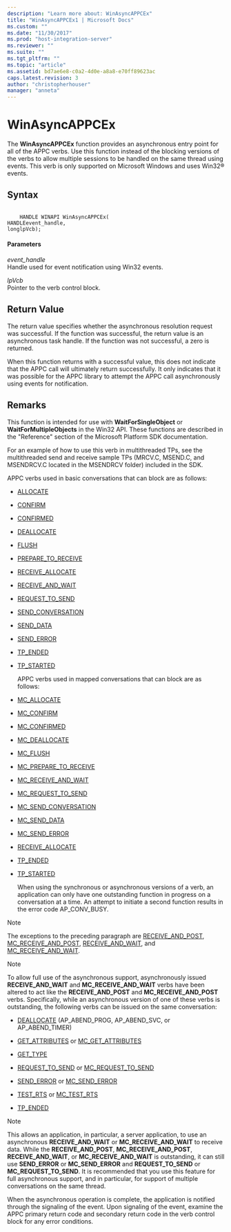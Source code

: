 ```yaml
---
description: "Learn more about: WinAsyncAPPCEx"
title: "WinAsyncAPPCEx1 | Microsoft Docs"
ms.custom: ""
ms.date: "11/30/2017"
ms.prod: "host-integration-server"
ms.reviewer: ""
ms.suite: ""
ms.tgt_pltfrm: ""
ms.topic: "article"
ms.assetid: bd7ae6e8-c0a2-4d0e-a8a8-e70ff89623ac
caps.latest.revision: 3
author: "christopherhouser"
manager: "anneta"
---
```

# WinAsyncAPPCEx
The **WinAsyncAPPCEx** function provides an asynchronous entry point for all of the APPC verbs. Use this function instead of the blocking versions of the verbs to allow multiple sessions to be handled on the same thread using events. This verb is only supported on Microsoft Windows and uses Win32® events.  
  
## Syntax  
  
```  
  
    HANDLE WINAPI WinAsyncAPPCEx(   
HANDLEevent_handle,  
longlpVcb);  
```  
  
#### Parameters  
 *event_handle*  
 Handle used for event notification using Win32 events.  
  
 *lpVcb*  
 Pointer to the verb control block.  
  
## Return Value  
 The return value specifies whether the asynchronous resolution request was successful. If the function was successful, the return value is an asynchronous task handle. If the function was not successful, a zero is returned.  
  
 When this function returns with a successful value, this does not indicate that the APPC call will ultimately return successfully. It only indicates that it was possible for the APPC library to attempt the APPC call asynchronously using events for notification.  
  
## Remarks  
 This function is intended for use with **WaitForSingleObject** or **WaitForMultipleObjects** in the Win32 API. These functions are described in the "Reference" section of the Microsoft Platform SDK documentation.  
  
 For an example of how to use this verb in multithreaded TPs, see the multithreaded send and receive sample TPs (MRCV.C, MSEND.C, and MSENDRCV.C located in the MSENDRCV folder) included in the SDK.  
  
 APPC verbs used in basic conversations that can block are as follows:  
  
- [ALLOCATE](../core/allocate2.md)  
  
- [CONFIRM](../core/confirm2.md)  
  
- [CONFIRMED](../core/confirmed1.md)  
  
- [DEALLOCATE](../core/deallocate2.md)  
  
- [FLUSH](../core/flush2.md)  
  
- [PREPARE_TO_RECEIVE](../core/prepare-to-receive2.md)  
  
- [RECEIVE_ALLOCATE](../core/receive-allocate1.md)  
  
- [RECEIVE_AND_WAIT](../core/receive-and-wait2.md)  
  
- [REQUEST_TO_SEND](../core/request-to-send1.md)  
  
- [SEND_CONVERSATION](../core/send-conversation2.md)  
  
- [SEND_DATA](../core/send-data1.md)  
  
- [SEND_ERROR](../core/send-error2.md)  
  
- [TP_ENDED](../core/tp-ended1.md)  
  
- [TP_STARTED](../core/tp-started2.md)  
  
  APPC verbs used in mapped conversations that can block are as follows:  
  
- [MC_ALLOCATE](../core/mc-allocate2.md)  
  
- [MC_CONFIRM](../core/mc-confirm2.md)  
  
- [MC_CONFIRMED](../core/mc-confirmed1.md)  
  
- [MC_DEALLOCATE](../core/mc-deallocate2.md)  
  
- [MC_FLUSH](../core/mc-flush1.md)  
  
- [MC_PREPARE_TO_RECEIVE](../core/mc-prepare-to-receive1.md)  
  
- [MC_RECEIVE_AND_WAIT](../core/mc-receive-and-wait2.md)  
  
- [MC_REQUEST_TO_SEND](../core/mc-request-to-send1.md)  
  
- [MC_SEND_CONVERSATION](../core/mc-send-conversation1.md)  
  
- [MC_SEND_DATA](../core/mc-send-data1.md)  
  
- [MC_SEND_ERROR](../core/mc-send-error2.md)  
  
- [RECEIVE_ALLOCATE](../core/receive-allocate1.md)  
  
- [TP_ENDED](../core/tp-ended1.md)  
  
- [TP_STARTED](../core/tp-started2.md)  
  
  When using the synchronous or asynchronous versions of a verb, an application can only have one outstanding function in progress on a conversation at a time. An attempt to initiate a second function results in the error code AP_CONV_BUSY.  
  
> [!NOTE]
>  The exceptions to the preceding paragraph are [RECEIVE_AND_POST](../core/receive-and-post1.md), [MC_RECEIVE_AND_POST](../core/mc-receive-and-post2.md), [RECEIVE_AND_WAIT](../core/receive-and-wait2.md), and [MC_RECEIVE_AND_WAIT](../core/mc-receive-and-wait2.md).  
  
> [!NOTE]
>  To allow full use of the asynchronous support, asynchronously issued **RECEIVE_AND_WAIT** and **MC_RECEIVE_AND_WAIT** verbs have been altered to act like the **RECEIVE_AND_POST** and **MC_RECEIVE_AND_POST** verbs. Specifically, while an asynchronous version of one of these verbs is outstanding, the following verbs can be issued on the same conversation:  
  
-   [DEALLOCATE](../core/deallocate2.md) (AP_ABEND_PROG, AP_ABEND_SVC, or AP_ABEND_TIMER)  
  
-   [GET_ATTRIBUTES](../core/get-attributes2.md) or [MC_GET_ATTRIBUTES](../core/mc-get-attributes2.md)  
  
-   [GET_TYPE](../core/get-type2.md)  
  
-   [REQUEST_TO_SEND](../core/request-to-send1.md) or [MC_REQUEST_TO_SEND](../core/mc-request-to-send1.md)  
  
-   [SEND_ERROR](../core/send-error2.md) or [MC_SEND_ERROR](../core/mc-send-error2.md)  
  
-   [TEST_RTS](../core/test-rts2.md) or [MC_TEST_RTS](../core/mc-test-rts2.md)  
  
-   [TP_ENDED](../core/tp-ended1.md)  
  
> [!NOTE]
>  This allows an application, in particular, a server application, to use an asynchronous **RECEIVE_AND_WAIT** or **MC_RECEIVE_AND_WAIT** to receive data. While the **RECEIVE_AND_POST**, **MC_RECEIVE_AND_POST**, **RECEIVE_AND_WAIT**, or **MC_RECEIVE_AND_WAIT** is outstanding, it can still use **SEND_ERROR** or **MC_SEND_ERROR** and **REQUEST_TO_SEND** or **MC_REQUEST_TO_SEND**. It is recommended that you use this feature for full asynchronous support, and in particular, for support of multiple conversations on the same thread.  
  
 When the asynchronous operation is complete, the application is notified through the signaling of the event. Upon signaling of the event, examine the APPC primary return code and secondary return code in the verb control block for any error conditions.
